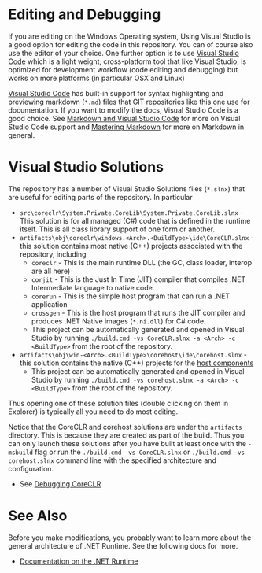 
# Editing and Debugging

If you are editing on the Windows Operating system, Using Visual Studio is a good option for editing
the code in this repository.    You can of course also use the editor of your choice.   One further option
is to use [Visual Studio Code](https://code.visualstudio.com/) which is a light weight, cross-platform tool that like
Visual Studio, is optimized for development workflow (code editing and debugging) but works on more platforms
(in particular OSX and Linux)

[Visual Studio Code](https://code.visualstudio.com/) has built-in support for syntax highlighting and previewing
markdown (`*.md`) files that GIT repositories like this one use for documentation.   If you want to modify
the docs, Visual Studio Code is a good choice.  See [Markdown and Visual Studio Code](https://code.visualstudio.com/Docs/languages/markdown)
for more on Visual Studio Code support and [Mastering Markdown](https://guides.github.com/features/mastering-markdown/) for
more on Markdown in general.

# Visual Studio Solutions

The repository has a number of Visual Studio Solutions files (`*.slnx`) that are useful for editing parts of the repository. In particular

   * `src\coreclr\System.Private.CoreLib\System.Private.CoreLib.slnx` - This solution is for all managed (C#) code that is defined
   in the runtime itself.   This is all class library support of one form or another.
   * `artifacts\obj\coreclr\windows.<Arch>.<BuildType>\ide\CoreCLR.slnx` - this solution contains most native (C++) projects
   associated with the repository, including
     * `coreclr` - This is the main runtime DLL (the GC, class loader, interop are all here)
     * `corjit` - This is the Just In Time (JIT) compiler that compiles .NET Intermediate language to native code.
     * `corerun` - This is the simple host program that can run a .NET application
     * `crossgen` - This is the host program that runs the JIT compiler and produces .NET Native images (`*.ni.dll`)
     for C# code.
     * This project can be automatically generated and opened in Visual Studio by running `./build.cmd -vs CoreCLR.slnx -a <Arch> -c <BuildType>` from the root of the repository.
   * `artifacts\obj\win-<Arch>.<BuildType>\corehost\ide\corehost.slnx` - this solution contains the native (C++) projects for the [host components](../design/features/host-components.md)
     * This project can be automatically generated and opened in Visual Studio by running `./build.cmd -vs corehost.slnx -a <Arch> -c <BuildType>` from the root of the repository.

Thus opening one of these solution files (double clicking on them in Explorer) is typically all you need
to do most editing.

Notice that the CoreCLR and corehost solutions are under the `artifacts` directory.  This is because they are created as part of the build.
Thus you can only launch these solutions after you have built at least once with the `-msbuild` flag or run the `./build.cmd -vs CoreCLR.slnx` or `./build.cmd -vs corehost.slnx` command line with the specified architecture and configuration.

* See [Debugging CoreCLR](debugging/coreclr/debugging-runtime.md)

# See Also

Before you make modifications, you probably want to learn more about the general architecture of .NET Runtime.
See the following docs for more.

 * [Documentation on the .NET Runtime](../README.md)
